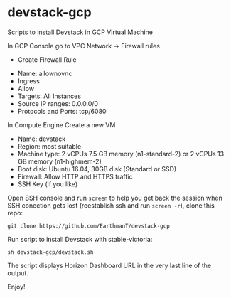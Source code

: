 # devstack-gcp
Scripts to install Devstack in GCP Virtual Machine

In GCP Console go to VPC Network -> Firewall rules
+ Create Firewall Rule
- Name: allownovnc
- Ingress
- Allow
- Targets: All Instances
- Source IP ranges: 0.0.0.0/0
- Protocols and Ports: tcp/6080

In Compute Engine Create a new VM
- Name: devstack
- Region: most suitable
- Machine type: 2 vCPUs 7.5 GB memory (n1-standard-2) or 2 vCPUs 13 GB memory (n1-highmem-2)
- Boot disk: Ubuntu 16.04, 30GB disk (Standard or SSD)
- Firewall: Allow HTTP and HTTPS traffic
- SSH Key (if you like)

Open SSH console and run `screen` to help you get back the session when SSH conection gets lost (reestablish ssh and run `screen -r`),
clone this repo:

`git clone https://github.com/EarthmanT/devstack-gcp`


Run script to install Devstack with stable-victoria:

`sh devstack-gcp/devstack.sh`

The script displays Horizon Dashboard URL in the very last line of the output.

Enjoy!
